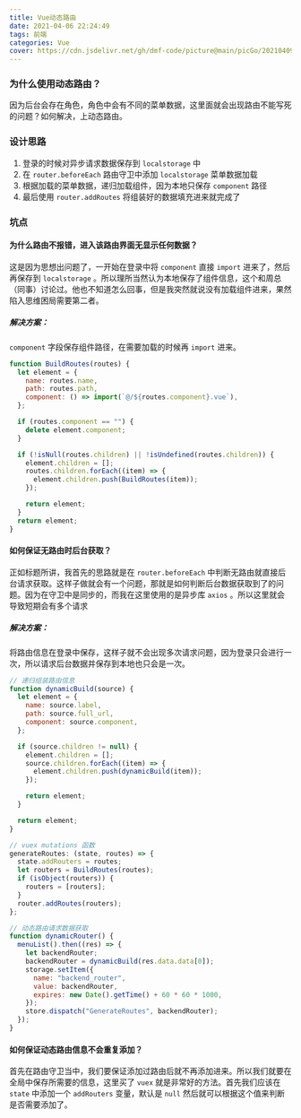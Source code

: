 ```yaml
---
title: Vue动态路由
date: 2021-04-06 22:24:49
tags: 前端
categories: Vue
cover: https://cdn.jsdelivr.net/gh/dmf-code/picture@main/picGo/20210409224604.jpeg
---
```


### 为什么使用动态路由？

因为后台会存在角色，角色中会有不同的菜单数据，这里面就会出现路由不能写死的问题？如何解决，上动态路由。

### 设计思路

1. 登录的时候对异步请求数据保存到 `localstorage` 中
2. 在 `router.beforeEach` 路由守卫中添加 `localstorage` 菜单数据加载
3. 根据加载的菜单数据，递归加载组件，因为本地只保存 `component` 路径
4. 最后使用 `router.addRoutes` 将组装好的数据填充进来就完成了

### 坑点

#### 为什么路由不报错，进入该路由界面无显示任何数据？

这是因为思想出问题了，一开始在登录中将 `component` 直接 `import` 进来了，然后再保存到 `localstorage` 。所以理所当然认为本地保存了组件信息，这个和周总（同事）讨论过。他也不知道怎么回事，但是我突然就说没有加载组件进来，果然陷入思维困局需要第二者。

##### 解决方案：

`component` 字段保存组件路径，在需要加载的时候再 `import` 进来。

```javascript
function BuildRoutes(routes) {
  let element = {
    name: routes.name,
    path: routes.path,
    component: () => import(`@/${routes.component}.vue`),
  };

  if (routes.component == "") {
    delete element.component;
  }

  if (!isNull(routes.children) || !isUndefined(routes.children)) {
    element.children = [];
    routes.children.forEach((item) => {
      element.children.push(BuildRoutes(item));
    });

    return element;
  }
  return element;
}
```

#### 如何保证无路由时后台获取？

正如标题所讲，我首先的思路就是在 `router.beforeEach` 中判断无路由就直接后台请求获取。这样子做就会有一个问题，那就是如何判断后台数据获取到了的问题。因为在守卫中是同步的，而我在这里使用的是异步库 `axios` 。所以这里就会导致短期会有多个请求

##### 解决方案：

将路由信息在登录中保存，这样子就不会出现多次请求问题，因为登录只会进行一次，所以请求后台数据并保存到本地也只会是一次。

```javascript
// 递归组装路由信息
function dynamicBuild(source) {
  let element = {
    name: source.label,
    path: source.full_url,
    component: source.component,
  };

  if (source.children != null) {
    element.children = [];
    source.children.forEach((item) => {
      element.children.push(dynamicBuild(item));
    });

    return element;
  }

  return element;
}
```

```javascript
// vuex mutations 函数
generateRoutes: (state, routes) => {
  state.addRouters = routes;
  let routers = BuildRoutes(routes);
  if (isObject(routers)) {
    routers = [routers];
  }
  router.addRoutes(routers);
};
```

```javascript
// 动态路由请求数据获取
function dynamicRouter() {
  menuList().then((res) => {
    let backendRouter;
    backendRouter = dynamicBuild(res.data.data[0]);
    storage.setItem({
      name: "backend_router",
      value: backendRouter,
      expires: new Date().getTime() + 60 * 60 * 1000,
    });
    store.dispatch("GenerateRoutes", backendRouter);
  });
}
```

#### 如何保证动态路由信息不会重复添加？

首先在路由守卫当中，我们要保证添加过路由后就不再添加进来。所以我们就要在全局中保存所需要的信息，这里买了 `vuex` 就是非常好的方法。首先我们应该在 `state` 中添加一个 `addRouters` 变量，默认是 `null` 然后就可以根据这个值来判断是否需要添加了。

